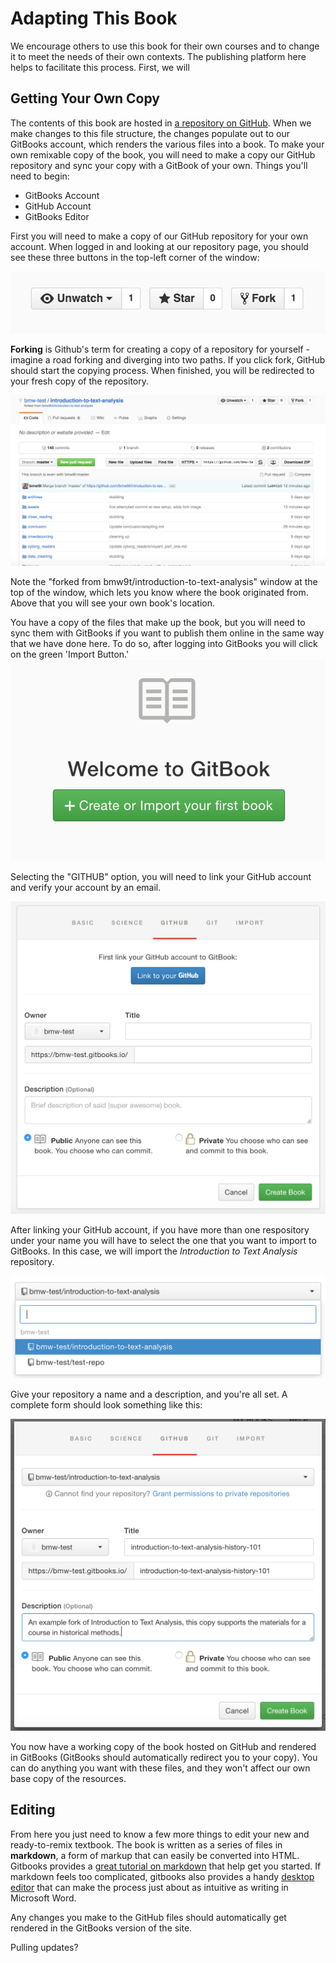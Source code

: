 # Adapting This Book

We encourage others to use this book for their own courses and to change it to meet the needs of their own contexts. The publishing platform here helps to facilitate this process. First, we will

## Getting Your Own Copy

The contents of this book are hosted in [a repository on GitHub](https://github.com/bmw9t/introduction-to-text-analysis). When we make changes to this file structure, the changes populate out to our GitBooks account, which renders the various files into a book. To make your own remixable copy of the book, you will need to make a copy our GitHub repository and sync your copy with a GitBook of your own. Things you'll need to begin:

- GitBooks Account
- GitHub Account
- GitBooks Editor

First you will need to make a copy of our GitHub repository for your own account. When logged in and looking at our repository page, you should see these three buttons in the top-left corner of the window:

![fork button on github](/assets/fork_button.png)

**Forking** is Github's term for creating a copy of a repository for yourself - imagine a road forking and diverging into two paths. If you click fork, GitHub should start the copying process. When finished, you will be redirected to your fresh copy of the repository.

![copy of github repository after forking](/assets/github_forking.png)

Note the "forked from bmw9t/introduction-to-text-analysis" window at the top of the window, which lets you know where the book originated from. Above that you will see your own book's location.

You have a copy of the files that make up the book, but you will need to sync them with GitBooks if you want to publish them online in the same way that we have done here. To do so, after logging into GitBooks you will click on the green 'Import Button.' ![gitbook add book button](/assets/gitbook_add_book.png)

Selecting the "GITHUB" option, you will need to link your GitHub account and verify your account by an email.

![import github repository to gitbook](/assets/gitbooks_import_github.png)

After linking your GitHub account, if you have more than one respository under your name you will have to select the one that you want to import to GitBooks. In this case, we will import the *Introduction to Text Analysis* repository.

![select your repo in GitBooks](/assets/gitbook_repo_selection.png)

Give your repository a name and a description, and you're all set. A complete form should look something like this:

![Complete form for importing a github repository into GitBooks](/assets/gitbooks_github_complete_import_template.png)

You now have a working copy of the book hosted on GitHub and rendered in GitBooks (GitBooks should automatically redirect you to your copy). You can do anything you want with these files, and they won't affect our own base copy of the resources. 

## Editing
From here you just need to know a few more things to edit your new and ready-to-remix textbook. The book is written as a series of files in **markdown**, a form of markup that can easily be converted into HTML. Gitbooks provides a [great tutorial on markdown](https://gitbookio.gitbooks.io/markdown/content/) that help get you started. If markdown feels too complicated, gitbooks also provides a handy [desktop editor](https://www.gitbook.com/editor/osx) that can make the process just about as intuitive as writing in Microsoft Word.

Any changes you make to the GitHub files should automatically get rendered in the GitBooks version of the site. 

Pulling updates?


